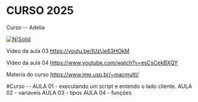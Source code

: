 # CURSO 2025


Curso -- Adelia

[![N|Solid](https://images.pexels.com/photos/163157/mario-luigi-figures-funny-163157.jpeg?auto=compress&cs=tinysrgb&dpr=3&h=750&w=1260)](https://github.com/vanderfranco/)


Vídeo da aula 03
https://youtu.be/IUzUe63HOkM

Vídeo da aula 04
https://www.youtube.com/watch?v=esCsCekBXQY



Materia do curso
https://www.ime.usp.br/~macmulti/

#Curso -- 
AULA 01 - executando um script e entendo o lado cliente. 
AULA 02 - variaveis
AULA 03 - tipos 
AULA 04 - funções
